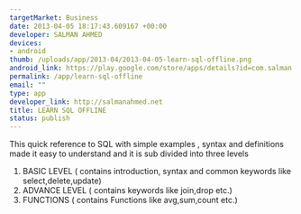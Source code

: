 ```yaml
--- 
targetMarket: Business
date: 2013-04-05 18:17:43.609167 +00:00
developer: SALMAN AHMED
devices: 
- android
thumb: /uploads/app/2013-04/2013-04-05-learn-sql-offline.png
android_link: https://play.google.com/store/apps/details?id=com.salman.sql
permalink: /app/learn-sql-offline
email: ""
type: app
developer_link: http://salmanahmed.net
title: LEARN SQL OFFLINE
status: publish
---
```


This quick reference to SQL with simple examples , syntax and definitions made it easy to understand and it is sub divided into three levels
1. BASIC LEVEL ( contains introduction, syntax and common keywords like select,delete,update)
2. ADVANCE LEVEL ( contains keywords like join,drop etc.)
3. FUNCTIONS ( contains Functions like avg,sum,count etc.)
